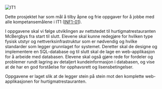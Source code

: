 ![IT1](https://github.com/bitjungle/IT1/blob/master/Bilder/IT1-logo-128x128.png)

Dette prosjektet har som mål å tilby åpne og frie oppgaver for å jobbe med alle kompetansemålene i IT1 ([INF1-01](http://www.udir.no/kl06/INF1-01/)).

I oppgavene skal vi følge utviklingen av nettstedet til hurtigmatrestauranten McBergbys fra start til slutt. Elevene skal kunne redegjøre for hvilken type fysisk utstyr og nettverksinfrastruktur som er nødvendig og hvilke standarder som legger grunnlaget for systemet. Deretter skal de designe og implementere en SQL-database og til slutt skal de lage en web-applikasjon for å arbeide med databasen. Elevene skal også gjøre rede for fordeler og problemer rundt lagring av detaljert kundeinformasjon i databasen, og vise at de har en god forståelse for opphavsrett og lisensbetingelser.

Oppgavene er laget slik at de legger stein på stein mot den komplette web-applikasjonen for hurtigmatrestauranten. 




